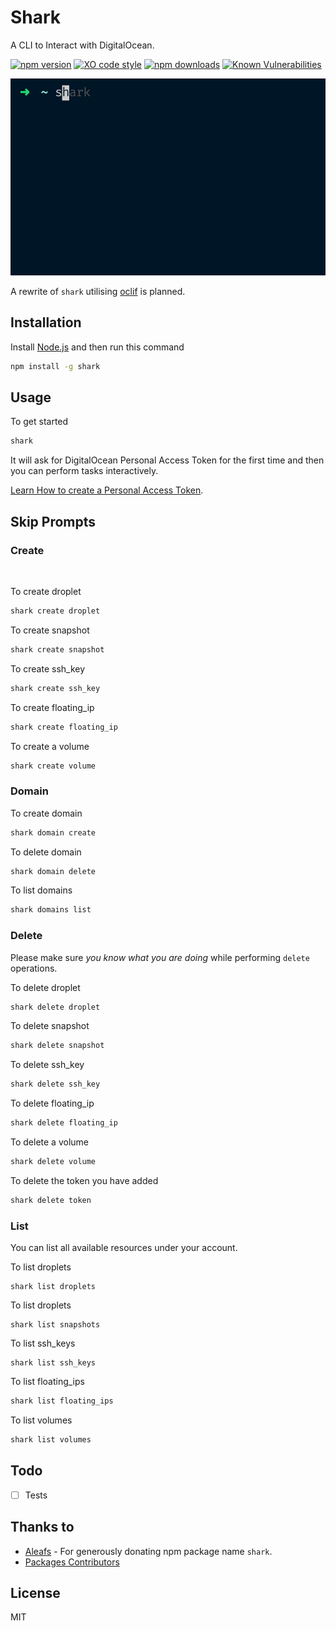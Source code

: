 # Shark

A CLI to Interact with DigitalOcean.

[![npm version](https://img.shields.io/npm/v/shark.svg)](https://npm.im/shark)
[![XO code style](https://img.shields.io/badge/code_style-XO-5ed9c7.svg)](https://github.com/xojs/xo)
[![npm downloads](https://img.shields.io/npm/dm/shark.svg)](https://npm.im/shark)
[![Known Vulnerabilities](https://snyk.io/test/github/satyarohith/shark/badge.svg?targetFile=package.json)](https://snyk.io/test/github/satyarohith/shark?targetFile=package.json)

<div align="center">
<img src="demo.gif" >
</div>

A rewrite of `shark` utilising  [oclif](https://oclif.io) is planned.

## Installation
Install [Node.js](https://nodejs.org/) and then run this command
```sh
npm install -g shark
```
## Usage
To get started
```sh
shark
```
It will ask for DigitalOcean Personal Access Token for the first time and then you can perform tasks interactively.

[Learn How to create a Personal Access Token](https://www.digitalocean.com/docs/api/create-personal-access-token/).

## Skip Prompts

### Create
<br/>

To create droplet
```sh
shark create droplet
```


To create snapshot
```sh
shark create snapshot
```


To create ssh_key
```sh
shark create ssh_key
```

To create floating_ip
```sh
shark create floating_ip
```

To create a volume
```sh
shark create volume
```

### Domain

To create domain
```sh
shark domain create
```

To delete domain
```sh
shark domain delete
```

To list domains
```sh
shark domains list
```

### Delete

Please make sure *you know what you are doing* while performing `delete` operations.

To delete droplet
```sh
shark delete droplet
```

To delete snapshot
```sh
shark delete snapshot
```

To delete ssh_key
```sh
shark delete ssh_key
```

To delete floating_ip
```sh
shark delete floating_ip
```

To delete a volume
```sh
shark delete volume
```

To delete the token you have added
```sh
shark delete token
```
### List
You can list all available resources under your account.
<br/>


To list droplets
```
shark list droplets
```

To list droplets
```
shark list snapshots
```

To list ssh_keys
```
shark list ssh_keys
```

To list floating_ips
```sh
shark list floating_ips
```

To list volumes
```sh
shark list volumes
```

## Todo
- [ ] Tests

## Thanks to
 - [Aleafs](https://github.com/aleafs) - For generously donating npm package name `shark`.
 - [Packages Contributors](https://github.com/satyarohith/shark/network/dependencies)

## License
MIT
